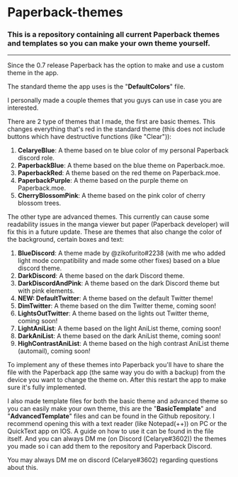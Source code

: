 # Paperback-themes
### This is a repository containing all current Paperback themes and templates so you can make your own theme yourself.

---

Since the 0.7 release Paperback has the option to make and use a custom theme in the app.

The standard theme the app uses is the "**DefaultColors**" file.

I personally made a couple themes that you guys can use in case you are interested.

There are 2 type of themes that I made, the first are basic themes.
This changes everything that's red in the standard theme (this does not include buttons which have destructive functions (like "Clear")):

1) **CelaryeBlue**: A theme based on te blue color of my personal Paperback discord role.
2) **PaperbackBlue**: A theme based on the blue theme on Paperback.moe.
3) **PaperbackRed**: A theme based on the red theme on Paperback.moe.
4) **PaperbackPurple**: A theme based on the purple theme on Paperback.moe.
5) **CherryBlossomPink**: A theme based on the pink color of cherry blossom trees.

The other type are advanced themes.
This currently can cause some readability issues in the manga viewer but paper (Paperback developer) will fix this in a future update.
These are themes that also change the color of the background, certain boxes and text:

1) **BlueDiscord**: A theme made by @zikofurito#2238 (with me who added light mode compatibility and made some other fixes) based on a blue discord theme.
2) **DarkDiscord**: A theme based on the dark Discord theme.
3) **DarkDiscordAndPink**: A theme based on the dark Discord theme but with pink elements.
4) **NEW: DefaultTwitter**: A theme based on the default Twitter theme!
5) **DimTwitter**: A theme based on the dim Twitter theme, coming soon!
6) **LightsOutTwitter**: A theme based on the lights out Twitter theme, coming soon!
7) **LightAniList**: A theme based on the light AniList theme, coming soon!
8) **DarkAniList**: A theme based on the dark AniList theme, coming soon!
9) **HighContrastAniList**: A theme based on the high contrast AniList theme (automail), coming soon!

To implement any of these themes into Paperback you'll have to share the file with the Paperback app (the same way you do with a backup) from the device you want to change the theme on. After this restart the app to make sure it's fully implemented.

I also made template files for both the basic theme and advanced theme so you can easily make your own theme, this are the "**BasicTemplate**" and "**AdvancedTemplate**" files and can be found in the Github repository. I recommend opening this with a text reader (like Notepad(++)) on PC or the QuickText app on IOS. A guide on how to use it can be found in the file itself. And you can always DM me (on Discord (Celarye#3602)) the themes you made so i can add them to the repository and Paperback Discord.

You may always DM me on discord (Celarye#3602) regarding questions about this.
